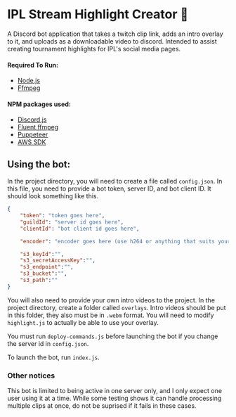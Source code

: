 # IPL Stream Highlight Creator 🎥
A Discord bot application that takes a twitch clip link, adds an intro overlay to it, and uploads as a downloadable video to discord. Intended to assist creating tournament highlights for IPL's social media pages.

#### Required To Run:
- [Node.js](https://nodejs.org/en/)
- [Ffmpeg](http://www.ffmpeg.org/)

#### NPM packages used:
- [Discord.js](https://www.npmjs.com/package/discord.js)
- [Fluent ffmpeg](https://www.npmjs.com/package/fluent-ffmpeg)
- [Puppeteer](https://www.npmjs.com/package/puppeteer)
- [AWS SDK](https://www.npmjs.com/package/aws-sdk)

## Using the bot:

In the project directory, you will need to create a file called `config.json`. In this file, you need to provide a bot token, server ID, and bot client ID. It should look something like this. 
```json
{
    "token": "token goes here",
    "guildId": "server id goes here",
    "clientId": "bot client id goes here",

    "encoder": "encoder goes here (use h264 or anything that suits your device!)",

    "s3_keyId":"",
    "s3_secretAccessKey":"",
    "s3_endpoint":"",
    "s3_bucket":"",
    "s3_path":""
}
```
You will also need to provide your own intro videos to the project. In the project directory, create a folder called `overlays`. Intro videos should be put in this folder, they also must be in `.webm` format. You will need to modify `highlight.js` to actually be able to use your overlay.

You must run `deploy-commands.js` before launching the bot if you change the server id in `config.json`.

To launch the bot, run `index.js`.

### Other notices

This bot is limited to being active in one server only, and I only expect one user using it at a time. While some testing shows it can handle processing multiple clips at once, do not be suprised if it fails in these cases.
